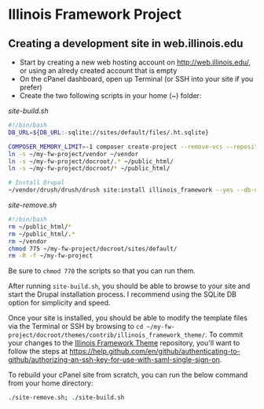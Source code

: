 # Illinois Framework Project

## Creating a development site in web.illinois.edu

* Start by creating a new web hosting account on http://web.illinois.edu/, or using an alredy created account that is empty
* On the cPanel dashboard, open up Terminal (or SSH into your site if you prefer)
* Create the two following scripts in your home (~) folder:

_site-build.sh_
```bash
#!/bin/bash
DB_URL=${DB_URL:-sqlite://sites/default/files/.ht.sqlite}

COMPOSER_MEMORY_LIMIT=-1 composer create-project --remove-vcs --repository https://fwpackages.web.illinois.edu/ web-illinois/illinois_framework_project:dev-master my-fw-project
ln -s ~/my-fw-project/vendor ~/vendor
ln -s ~/my-fw-project/docroot/.* ~/public_html/
ln -s ~/my-fw-project/docroot/* ~/public_html/

# Install Drupal
~/vendor/drush/drush/drush site:install illinois_framework --yes --db-url=$DB_URL --site-name=IllinoisFramework
```

_site-remove.sh_
```bash
#!/bin/bash
rm ~/public_html/*
rm ~/public_html/.*
rm ~/vendor
chmod 775 ~/my-fw-project/docroot/sites/default/
rm -R -f ~/my-fw-project
```

Be sure to `chmod 770` the scripts so that you can run them.

After running `site-build.sh`, you should be able to browse to your site and start the Drupal installation process. I recommend using the SQLite DB option for simplicity and speed.

Once your site is installed, you should be able to modify the template files via the Terminal or SSH by browsing to `cd ~/my-fw-project/docroot/themes/contrib/illinois_framework_theme/`. To commit your changes to the [Illinois Framework Theme](https://github.com/web-illinois/illinois_framework_theme) repository, you'll want to follow the steps at https://help.github.com/en/github/authenticating-to-github/authorizing-an-ssh-key-for-use-with-saml-single-sign-on.

To rebuild your cPanel site from scratch, you can run the below command from your home directory:

```bash
./site-remove.sh; ./site-build.sh
```
